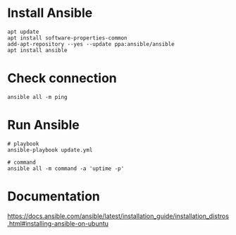 # Install Ansible
```
apt update
apt install software-properties-common
add-apt-repository --yes --update ppa:ansible/ansible
apt install ansible
```

# Check connection
```
ansible all -m ping
```

# Run Ansible
```
# playbook
ansible-playbook update.yml
```
```
# command
ansible all -m command -a 'uptime -p'
```

# Documentation
https://docs.ansible.com/ansible/latest/installation_guide/installation_distros.html#installing-ansible-on-ubuntu
